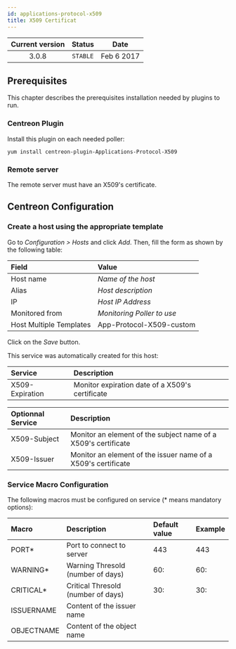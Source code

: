 ```yaml
---
id: applications-protocol-x509
title: X509 Certificat
---
```


| Current version | Status | Date |
| :-: | :-: | :-: |
| 3.0.8 | `STABLE` | Feb  6 2017 |

## Prerequisites

This chapter describes the prerequisites installation needed by plugins to run.

### Centreon Plugin

Install this plugin on each needed poller:

``` shell
yum install centreon-plugin-Applications-Protocol-X509
```

### Remote server

The remote server must have an X509's certificate.

## Centreon Configuration

### Create a host using the appropriate template

Go to *Configuration \> Hosts* and click *Add*. Then, fill the form as shown by the following table:

| Field                                   | Value                      |
| :-------------------------------------- | :------------------------- |
| Host name                               | *Name of the host*         |
| Alias                                   | *Host description*         |
| IP                                      | *Host IP Address*          |
| Monitored from                          | *Monitoring Poller to use* |
| Host Multiple Templates                 | App-Protocol-X509-custom   |

Click on the *Save* button.

This service was automatically created for this host:

| Service         | Description                                     |
| :-------------- | :---------------------------------------------- |
| X509-Expiration | Monitor expiration date of a X509's certificate |

| Optionnal Service | Description                                                    |
| :---------------- | :------------------------------------------------------------- |
| X509-Subject      | Monitor an element of the subject name of a X509's certificate |
| X509-Issuer       | Monitor an element of the issuer name of a X509's certificate  |

### Service Macro Configuration

The following macros must be configured on service (\* means mandatory options):

| Macro      | Description                        | Default value | Example |
| :--------- | :--------------------------------- | :------------ | :------ |
| PORT\*     | Port to connect to server          | 443           | 443     |
| WARNING\*  | Warning Thresold (number of days)  | 60:           | 60:     |
| CRITICAL\* | Critical Thresold (number of days) | 30:           | 30:     |
| ISSUERNAME | Content of the issuer name         |               |         |
| OBJECTNAME | Content of the object name         |               |         |


